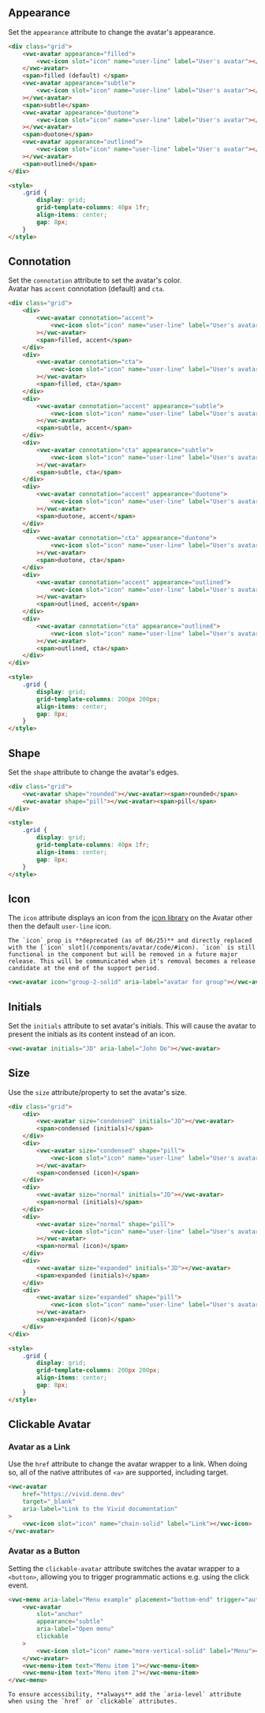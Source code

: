 ## Appearance

Set the `appearance` attribute to change the avatar's appearance.

```html preview
<div class="grid">
	<vwc-avatar appearance="filled">
		<vwc-icon slot="icon" name="user-line" label="User's avatar"></vwc-icon>
	</vwc-avatar>
	<span>filled (default) </span>
	<vwc-avatar appearance="subtle">
		<vwc-icon slot="icon" name="user-line" label="User's avatar"></vwc-icon
	></vwc-avatar>
	<span>subtle</span>
	<vwc-avatar appearance="duotone">
		<vwc-icon slot="icon" name="user-line" label="User's avatar"></vwc-icon
	></vwc-avatar>
	<span>duotone</span>
	<vwc-avatar appearance="outlined">
		<vwc-icon slot="icon" name="user-line" label="User's avatar"></vwc-icon
	></vwc-avatar>
	<span>outlined</span>
</div>

<style>
	.grid {
		display: grid;
		grid-template-columns: 40px 1fr;
		align-items: center;
		gap: 8px;
	}
</style>
```

## Connotation

Set the `connotation` attribute to set the avatar's color.  
Avatar has `accent` connotation (default) and `cta`.

```html preview
<div class="grid">
	<div>
		<vwc-avatar connotation="accent">
			<vwc-icon slot="icon" name="user-line" label="User's avatar"></vwc-icon
		></vwc-avatar>
		<span>filled, accent</span>
	</div>
	<div>
		<vwc-avatar connotation="cta">
			<vwc-icon slot="icon" name="user-line" label="User's avatar"></vwc-icon
		></vwc-avatar>
		<span>filled, cta</span>
	</div>
	<div>
		<vwc-avatar connotation="accent" appearance="subtle">
			<vwc-icon slot="icon" name="user-line" label="User's avatar"></vwc-icon
		></vwc-avatar>
		<span>subtle, accent</span>
	</div>
	<div>
		<vwc-avatar connotation="cta" appearance="subtle">
			<vwc-icon slot="icon" name="user-line" label="User's avatar"></vwc-icon
		></vwc-avatar>
		<span>subtle, cta</span>
	</div>
	<div>
		<vwc-avatar connotation="accent" appearance="duotone">
			<vwc-icon slot="icon" name="user-line" label="User's avatar"></vwc-icon
		></vwc-avatar>
		<span>duotone, accent</span>
	</div>
	<div>
		<vwc-avatar connotation="cta" appearance="duotone">
			<vwc-icon slot="icon" name="user-line" label="User's avatar"></vwc-icon
		></vwc-avatar>
		<span>duotone, cta</span>
	</div>
	<div>
		<vwc-avatar connotation="accent" appearance="outlined">
			<vwc-icon slot="icon" name="user-line" label="User's avatar"></vwc-icon
		></vwc-avatar>
		<span>outlined, accent</span>
	</div>
	<div>
		<vwc-avatar connotation="cta" appearance="outlined">
			<vwc-icon slot="icon" name="user-line" label="User's avatar"></vwc-icon
		></vwc-avatar>
		<span>outlined, cta</span>
	</div>
</div>

<style>
	.grid {
		display: grid;
		grid-template-columns: 200px 200px;
		align-items: center;
		gap: 8px;
	}
</style>
```

## Shape

Set the `shape` attribute to change the avatar's edges.

```html preview
<div class="grid">
	<vwc-avatar shape="rounded"></vwc-avatar><span>rounded</span>
	<vwc-avatar shape="pill"></vwc-avatar><span>pill</span>
</div>

<style>
	.grid {
		display: grid;
		grid-template-columns: 40px 1fr;
		align-items: center;
		gap: 8px;
	}
</style>
```

## Icon

The `icon` attribute displays an icon from the [icon library](/icons/icons-gallery/) on the Avatar other then the default `user-line` icon.

<vwc-note connotation="warning" headline="Deprecated Prop: icon">
	<vwc-icon slot="icon" name="warning-line" label="Warning:"></vwc-icon>

    The `icon` prop is **deprecated (as of 06/25)** and directly replaced with the [`icon` slot](/components/avatar/code/#icon). `icon` is still functional in the component but will be removed in a future major release. This will be communicated when it's removal becomes a release candidate at the end of the support period.

</vwc-note>

```html preview
<vwc-avatar icon="group-2-solid" aria-label="avatar for group"></vwc-avatar>
```

## Initials

Set the `initials` attribute to set avatar's initials. This will cause the avatar to present the initials as its content instead of an icon.

```html preview
<vwc-avatar initials="JD" aria-label="John Do"></vwc-avatar>
```

## Size

Use the `size` attribute/property to set the avatar's size.

```html preview
<div class="grid">
	<div>
		<vwc-avatar size="condensed" initials="JD"></vwc-avatar>
		<span>condensed (initials)</span>
	</div>
	<div>
		<vwc-avatar size="condensed" shape="pill">
			<vwc-icon slot="icon" name="user-line" label="User's avatar"></vwc-icon
		></vwc-avatar>
		<span>condensed (icon)</span>
	</div>
	<div>
		<vwc-avatar size="normal" initials="JD"></vwc-avatar>
		<span>normal (initials)</span>
	</div>
	<div>
		<vwc-avatar size="normal" shape="pill">
			<vwc-icon slot="icon" name="user-line" label="User's avatar"></vwc-icon
		></vwc-avatar>
		<span>normal (icon)</span>
	</div>
	<div>
		<vwc-avatar size="expanded" initials="JD"></vwc-avatar>
		<span>expanded (initials)</span>
	</div>
	<div>
		<vwc-avatar size="expanded" shape="pill">
			<vwc-icon slot="icon" name="user-line" label="User's avatar"></vwc-icon
		></vwc-avatar>
		<span>expanded (icon)</span>
	</div>
</div>

<style>
	.grid {
		display: grid;
		grid-template-columns: 200px 200px;
		align-items: center;
		gap: 8px;
	}
</style>
```

## Clickable Avatar

### Avatar as a Link

Use the `href` attribute to change the avatar wrapper to a link. When doing so, all of the native attributes of `<a>` are supported, including target.

```html preview
<vwc-avatar
	href="https://vivid.deno.dev"
	target="_blank"
	aria-label="Link to the Vivid documentation"
>
	<vwc-icon slot="icon" name="chain-solid" label="Link"></vwc-icon>
</vwc-avatar>
```

### Avatar as a Button

Setting the `clickable-avatar` attribute switches the avatar wrapper to a `<button>`, allowing you to trigger programmatic actions e.g. using the click event.

```html preview 200px
<vwc-menu aria-label="Menu example" placement="bottom-end" trigger="auto">
	<vwc-avatar
		slot="anchor"
		appearance="subtle"
		aria-label="Open menu"
		clickable
	>
		<vwc-icon slot="icon" name="more-vertical-solid" label="Menu"></vwc-icon>
	</vwc-avatar>
	<vwc-menu-item text="Menu item 1"></vwc-menu-item>
	<vwc-menu-item text="Menu item 2"></vwc-menu-item>
</vwc-menu>
```

<vwc-note connotation="information" headline="Accessibility Tip">
	<vwc-icon slot="icon" name="accessibility-line"></vwc-icon>

    To ensure accessibility, **always** add the `aria-level` attribute when using the `href` or `clickable` attributes.

</vwc-note>
